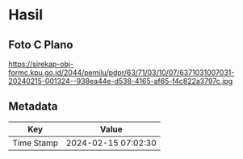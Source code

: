 # Hasil

## Foto C Plano

https://sirekap-obj-formc.kpu.go.id/2044/pemilu/pdpr/63/71/03/10/07/6371031007031-20240215-001324--938ea44e-d538-4165-af65-f4c822a3797c.jpg


## Metadata

| Key        | Value               |
| ---------- | ------------------- |
| Time Stamp | 2024-02-15 07:02:30 |



